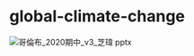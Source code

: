 # global-climate-change
![哥倫布_2020期中_v3_芝瑋 pptx](https://user-images.githubusercontent.com/30995739/116887105-7c75dd80-ac5c-11eb-9239-a523f52a78b1.png)
